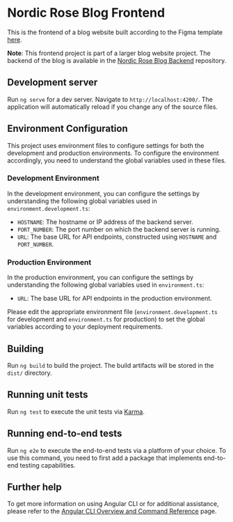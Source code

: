 # Nordic Rose Blog Frontend

This is the frontend of a blog website built according to the Figma template [here](https://www.figma.com/file/mKgFeKSmc10YarS9f0XNZG/A-blog-template-(Community)).

**Note**: This frontend project is part of a larger blog website project. The backend of the blog is available in the [Nordic Rose Blog Backend](https://github.com/DipanshuShukla/Blog-Backend-Springboot) repository.

## Development server

Run `ng serve` for a dev server. Navigate to `http://localhost:4200/`. The application will automatically reload if you change any of the source files.

## Environment Configuration

This project uses environment files to configure settings for both the development and production environments. To configure the environment accordingly, you need to understand the global variables used in these files.

### Development Environment

In the development environment, you can configure the settings by understanding the following global variables used in `environment.development.ts`:

- `HOSTNAME`: The hostname or IP address of the backend server.
- `PORT_NUMBER`: The port number on which the backend server is running.
- `URL`: The base URL for API endpoints, constructed using `HOSTNAME` and `PORT_NUMBER`.

### Production Environment

In the production environment, you can configure the settings by understanding the following global variables used in `environment.ts`:

- `URL`: The base URL for API endpoints in the production environment.

Please edit the appropriate environment file (`environment.development.ts` for development and `environment.ts` for production) to set the global variables according to your deployment requirements.

## Building

Run `ng build` to build the project. The build artifacts will be stored in the `dist/` directory.

## Running unit tests

Run `ng test` to execute the unit tests via [Karma](https://karma-runner.github.io).

## Running end-to-end tests

Run `ng e2e` to execute the end-to-end tests via a platform of your choice. To use this command, you need to first add a package that implements end-to-end testing capabilities.

## Further help

To get more information on using Angular CLI or for additional assistance, please refer to the [Angular CLI Overview and Command Reference](https://angular.io/cli) page.
